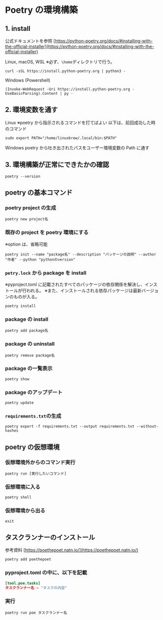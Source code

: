 # Poetry の環境構築

## 1. install

公式ドキュメントを参照
[https://python-poetry.org/docs/#installing-with-the-official-installer](https://python-poetry.org/docs/#installing-with-the-official-installer)

Linux, macOS, WSL
※必ず、`\home`ディレクトリで行う。

```shell
curl -sSL https://install.python-poetry.org | python3 -
```

Windows (Powershell)

```shell
(Invoke-WebRequest -Uri https://install.python-poetry.org -UseBasicParsing).Content | py -
```

## 2. 環境変数を通す

Linux
※poetry から指示されるコマンドを打てばよい
以下は、前回成功した時のコマンド

```shell
sudo export PATH="/home/linuxbrew/.local/bin:$PATH"
```

Windows
poetry から吐き出されたパスをユーザー環境変数の Path に通す

## 3. 環境構築が正常にできたかの確認

```shell
poetry --version
```

## poetry の基本コマンド

### poetry project の生成

```shell
poetry new project名
```

### 既存の project を poetry 環境にする

※option は、省略可能

```shell
poetry init --name "package名" --description "パッケージの説明" --author "作者" --python "pythonのversion"
```

### `petry.lock` から package を install

※pyproject.toml に記載されたすべてのパッケージの依存関係を解決し、インストールが行われる。
※また、インストールされる依存パッケージは最新バージョンのものが入る。

```shell
poetry install
```

### package の install

```shell
poetry add package名
```

### package の uninstall

```shell
poetry remove package名
```

### package の一覧表示

```shell
poetry show
```

### package のアップデート

```shell
poetry update
```

### `requirements.txt`の生成

```shell
poetry export -f requirements.txt --output requirements.txt --without-hashes
```

## poetry の仮想環境

### 仮想環境外からのコマンド実行

```shell
poetry run [実行したいコマンド]
```

### 仮想環境に入る

```shell
poetry shell
```

### 仮想環境から出る

```shell
exit
```

## タスクランナーのインストール

参考資料
[https://poethepoet.natn.io/](https://poethepoet.natn.io/)

```shell
poetry add poethepoet
```

### pyproject.toml の中に、以下を記載

```toml
[tool.poe.tasks]
タスクランナー名 = "タスクの内容"
```

### 実行

```shell
poetry run poe タスクランナー名
```

